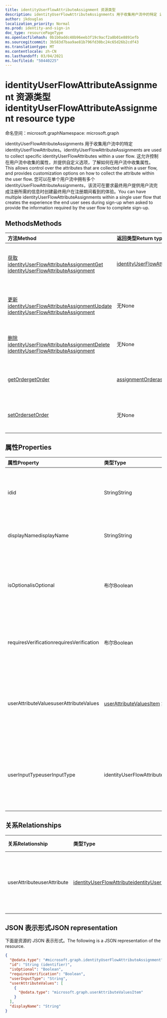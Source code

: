 ```yaml
---
title: identityUserFlowAttributeAssignment 资源类型
description: identityUserFlowAttributeAssignments 用于收集用户流中的特定 identityUserFlowAttributes。
author: jkdouglas
localization_priority: Normal
ms.prod: identity-and-sign-in
doc_type: resourcePageType
ms.openlocfilehash: 0b1b0addc48b96eeb3f19c9acf2a8b01e8891efb
ms.sourcegitcommit: 3b583d7baa9ae81b796fd30bc24c65d26b2cdf43
ms.translationtype: MT
ms.contentlocale: zh-CN
ms.lasthandoff: 03/04/2021
ms.locfileid: "50440225"
---
```

# <a name="identityuserflowattributeassignment-resource-type"></a><span data-ttu-id="26777-103">identityUserFlowAttributeAssignment 资源类型</span><span class="sxs-lookup"><span data-stu-id="26777-103">identityUserFlowAttributeAssignment resource type</span></span>

<span data-ttu-id="26777-104">命名空间：microsoft.graph</span><span class="sxs-lookup"><span data-stu-id="26777-104">Namespace: microsoft.graph</span></span>

<span data-ttu-id="26777-105">identityUserFlowAttributeAssignments 用于收集用户流中的特定 identityUserFlowAttributes。</span><span class="sxs-lookup"><span data-stu-id="26777-105">identityUserFlowAttributeAssignments are used to collect specific identityUserFlowAttributes within a user flow.</span></span> <span data-ttu-id="26777-106">这允许控制在用户流中收集的属性，并提供自定义选项，了解如何在用户流中收集属性。</span><span class="sxs-lookup"><span data-stu-id="26777-106">This allows control over the attributes that are collected within a user flow, and provides customization options on how to collect the attribute within the user flow.</span></span> <span data-ttu-id="26777-107">您可以在单个用户流中拥有多个 identityUserFlowAttributeAssignments，该流可在要求最终用户提供用户流完成注册所需的信息时创建最终用户在注册期间看到的体验。</span><span class="sxs-lookup"><span data-stu-id="26777-107">You can have multiple identityUserFlowAttributeAssignments within a single user flow that creates the experience the end user sees during sign-up when asked to provide the information required by the user flow to complete sign-up.</span></span>

## <a name="methods"></a><span data-ttu-id="26777-108">Methods</span><span class="sxs-lookup"><span data-stu-id="26777-108">Methods</span></span>

|<span data-ttu-id="26777-109">方法</span><span class="sxs-lookup"><span data-stu-id="26777-109">Method</span></span>|<span data-ttu-id="26777-110">返回类型</span><span class="sxs-lookup"><span data-stu-id="26777-110">Return type</span></span>|<span data-ttu-id="26777-111">说明</span><span class="sxs-lookup"><span data-stu-id="26777-111">Description</span></span>|
|:---|:---|:---|
|[<span data-ttu-id="26777-112">获取 identityUserFlowAttributeAssignment</span><span class="sxs-lookup"><span data-stu-id="26777-112">Get identityUserFlowAttributeAssignment</span></span>](../api/identityuserflowattributeassignment-get.md)|[<span data-ttu-id="26777-113">identityUserFlowAttributeAssignment</span><span class="sxs-lookup"><span data-stu-id="26777-113">identityUserFlowAttributeAssignment</span></span>](../resources/identityuserflowattributeassignment.md)|<span data-ttu-id="26777-114">读取 identityUserFlowAttributeAssignment 对象的属性和关系。</span><span class="sxs-lookup"><span data-stu-id="26777-114">Read the properties and relationships of an identityUserFlowAttributeAssignment object.</span></span>|
|[<span data-ttu-id="26777-115">更新 identityUserFlowAttributeAssignment</span><span class="sxs-lookup"><span data-stu-id="26777-115">Update identityUserFlowAttributeAssignment</span></span>](../api/identityuserflowattributeassignment-update.md)|<span data-ttu-id="26777-116">无</span><span class="sxs-lookup"><span data-stu-id="26777-116">None</span></span>|<span data-ttu-id="26777-117">更新 identityUserFlowAttributeAssignment 对象的属性。</span><span class="sxs-lookup"><span data-stu-id="26777-117">Update the properties of an identityUserFlowAttributeAssignment object.</span></span>|
|[<span data-ttu-id="26777-118">删除 identityUserFlowAttributeAssignment</span><span class="sxs-lookup"><span data-stu-id="26777-118">Delete identityUserFlowAttributeAssignment</span></span>](../api/identityuserflowattributeassignment-delete.md)|<span data-ttu-id="26777-119">无</span><span class="sxs-lookup"><span data-stu-id="26777-119">None</span></span>|<span data-ttu-id="26777-120">删除特定 identityUserFlowAttributeAssignment 对象。</span><span class="sxs-lookup"><span data-stu-id="26777-120">Delete a specific identityUserFlowAttributeAssignment object.</span></span>|
|[<span data-ttu-id="26777-121">getOrder</span><span class="sxs-lookup"><span data-stu-id="26777-121">getOrder</span></span>](../api/identityuserflowattributeassignment-getorder.md)|[<span data-ttu-id="26777-122">assignmentOrder</span><span class="sxs-lookup"><span data-stu-id="26777-122">assignmentOrder</span></span>](../resources/assignmentorder.md)|<span data-ttu-id="26777-123">获取在用户流中收集的 identityUserFlowAttributes 的顺序。</span><span class="sxs-lookup"><span data-stu-id="26777-123">Gets the order of the identityUserFlowAttributes being collected within a user flow.</span></span>|
|[<span data-ttu-id="26777-124">setOrder</span><span class="sxs-lookup"><span data-stu-id="26777-124">setOrder</span></span>](../api/identityuserflowattributeassignment-setorder.md)|<span data-ttu-id="26777-125">无</span><span class="sxs-lookup"><span data-stu-id="26777-125">None</span></span>|<span data-ttu-id="26777-126">设置在用户流中收集的 identityUserFlowAttributes 的顺序。</span><span class="sxs-lookup"><span data-stu-id="26777-126">Sets the order of the identityUserFlowAttributes being collected within a user flow.</span></span>|

## <a name="properties"></a><span data-ttu-id="26777-127">属性</span><span class="sxs-lookup"><span data-stu-id="26777-127">Properties</span></span>

|<span data-ttu-id="26777-128">属性</span><span class="sxs-lookup"><span data-stu-id="26777-128">Property</span></span>|<span data-ttu-id="26777-129">类型</span><span class="sxs-lookup"><span data-stu-id="26777-129">Type</span></span>|<span data-ttu-id="26777-130">说明</span><span class="sxs-lookup"><span data-stu-id="26777-130">Description</span></span>|
|:---|:---|:---|
|<span data-ttu-id="26777-131">id</span><span class="sxs-lookup"><span data-stu-id="26777-131">id</span></span>|<span data-ttu-id="26777-132">String</span><span class="sxs-lookup"><span data-stu-id="26777-132">String</span></span>|<span data-ttu-id="26777-133">identityUserFlowAttributeAssignment 的标识符。</span><span class="sxs-lookup"><span data-stu-id="26777-133">The identifier of the identityUserFlowAttributeAssignment.</span></span> <span data-ttu-id="26777-134">此标识符创建后不可变。</span><span class="sxs-lookup"><span data-stu-id="26777-134">This identifier is immutable after it is created.</span></span> <span data-ttu-id="26777-135">这是一个只读属性。</span><span class="sxs-lookup"><span data-stu-id="26777-135">This is a read-only property.</span></span>|
|<span data-ttu-id="26777-136">displayName</span><span class="sxs-lookup"><span data-stu-id="26777-136">displayName</span></span>|<span data-ttu-id="26777-137">String</span><span class="sxs-lookup"><span data-stu-id="26777-137">String</span></span>|<span data-ttu-id="26777-138">标识显示名称流中的 identityUserFlowAttribute 的项。</span><span class="sxs-lookup"><span data-stu-id="26777-138">The display name of the identityUserFlowAttribute within a user flow.</span></span>|
|<span data-ttu-id="26777-139">isOptional</span><span class="sxs-lookup"><span data-stu-id="26777-139">isOptional</span></span>|<span data-ttu-id="26777-140">布尔</span><span class="sxs-lookup"><span data-stu-id="26777-140">Boolean</span></span>|<span data-ttu-id="26777-141">确定 identityUserFlowAttribute 是否可选。</span><span class="sxs-lookup"><span data-stu-id="26777-141">Determines whether the identityUserFlowAttribute is optional.</span></span> <span data-ttu-id="26777-142">`true` 表示用户不必提供值。</span><span class="sxs-lookup"><span data-stu-id="26777-142">`true` means the user doesn't have to provide a value.</span></span> <span data-ttu-id="26777-143">`false` 表示用户无法在未提供值的情况下完成注册。</span><span class="sxs-lookup"><span data-stu-id="26777-143">`false` means the user cannot complete sign-up without providing a value.</span></span>|
|<span data-ttu-id="26777-144">requiresVerification</span><span class="sxs-lookup"><span data-stu-id="26777-144">requiresVerification</span></span>|<span data-ttu-id="26777-145">布尔</span><span class="sxs-lookup"><span data-stu-id="26777-145">Boolean</span></span>|<span data-ttu-id="26777-146">确定 identityUserFlowAttribute 是否需要验证。</span><span class="sxs-lookup"><span data-stu-id="26777-146">Determines whether the identityUserFlowAttribute requires verification.</span></span> <span data-ttu-id="26777-147">这仅用于验证用户的电话号码或电子邮件地址。</span><span class="sxs-lookup"><span data-stu-id="26777-147">This is only used for verifying the user's phone number or email address.</span></span>|
|<span data-ttu-id="26777-148">userAttributeValues</span><span class="sxs-lookup"><span data-stu-id="26777-148">userAttributeValues</span></span>|<span data-ttu-id="26777-149">[userAttributeValuesItem](../resources/userattributevaluesitem.md) 集合</span><span class="sxs-lookup"><span data-stu-id="26777-149">[userAttributeValuesItem](../resources/userattributevaluesitem.md) collection</span></span>|<span data-ttu-id="26777-150">用户流属性的输入选项。</span><span class="sxs-lookup"><span data-stu-id="26777-150">The input options for the user flow attribute.</span></span> <span data-ttu-id="26777-151">仅在 userInputType 为 `radioSingleSelect` ，或 `dropdownSingleSelect` 时适用 `checkboxMultiSelect` 。</span><span class="sxs-lookup"><span data-stu-id="26777-151">Only applicable when the userInputType is `radioSingleSelect`, `dropdownSingleSelect`, or `checkboxMultiSelect`.</span></span>|
|<span data-ttu-id="26777-152">userInputType</span><span class="sxs-lookup"><span data-stu-id="26777-152">userInputType</span></span>|<span data-ttu-id="26777-153">identityUserFlowAttributeInputType</span><span class="sxs-lookup"><span data-stu-id="26777-153">identityUserFlowAttributeInputType</span></span>|<span data-ttu-id="26777-154">用户流属性的输入类型。</span><span class="sxs-lookup"><span data-stu-id="26777-154">The input type of the user flow attribute.</span></span> <span data-ttu-id="26777-155">可取值为：`textBox`、`dateTimeDropdown`、`radioSingleSelect`、`dropdownSingleSelect`、`emailBox`、`checkboxMultiSelect`。</span><span class="sxs-lookup"><span data-stu-id="26777-155">Possible values are: `textBox`, `dateTimeDropdown`, `radioSingleSelect`, `dropdownSingleSelect`, `emailBox`, `checkboxMultiSelect`.</span></span>|

## <a name="relationships"></a><span data-ttu-id="26777-156">关系</span><span class="sxs-lookup"><span data-stu-id="26777-156">Relationships</span></span>

|<span data-ttu-id="26777-157">关系</span><span class="sxs-lookup"><span data-stu-id="26777-157">Relationship</span></span>|<span data-ttu-id="26777-158">类型</span><span class="sxs-lookup"><span data-stu-id="26777-158">Type</span></span>|<span data-ttu-id="26777-159">说明</span><span class="sxs-lookup"><span data-stu-id="26777-159">Description</span></span>|
|:---|:---|:---|
|<span data-ttu-id="26777-160">userAttribute</span><span class="sxs-lookup"><span data-stu-id="26777-160">userAttribute</span></span>|[<span data-ttu-id="26777-161">identityUserFlowAttribute</span><span class="sxs-lookup"><span data-stu-id="26777-161">identityUserFlowAttribute</span></span>](../resources/identityuserflowattribute.md)|<span data-ttu-id="26777-162">要添加到用户流中的用户属性。</span><span class="sxs-lookup"><span data-stu-id="26777-162">The user attribute that you want to add to your user flow.</span></span>|

## <a name="json-representation"></a><span data-ttu-id="26777-163">JSON 表示形式</span><span class="sxs-lookup"><span data-stu-id="26777-163">JSON representation</span></span>

<span data-ttu-id="26777-164">下面是资源的 JSON 表示形式。</span><span class="sxs-lookup"><span data-stu-id="26777-164">The following is a JSON representation of the resource.</span></span>
<!-- {
  "blockType": "resource",
  "keyProperty": "id",
  "@odata.type": "microsoft.graph.identityUserFlowAttributeAssignment",
  "openType": false
}
-->

``` json
{
  "@odata.type": "#microsoft.graph.identityUserFlowAttributeAssignment",
  "id": "String (identifier)",
  "isOptional": "Boolean",
  "requiresVerification": "Boolean",
  "userInputType": "String",
  "userAttributeValues": [
    {
      "@odata.type": "microsoft.graph.userAttributeValuesItem"
    }
  ],
  "displayName": "String"
}
```

